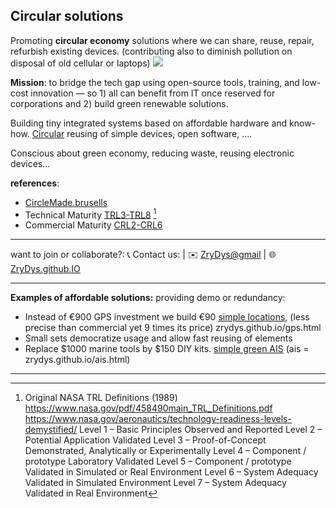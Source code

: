  ## Circular solutions 

Promoting **circular economy** solutions where we can share, reuse, repair, refurbish existing devices. (contributing also to diminish pollution on disposal of old cellular or laptops)
![](https://upload.wikimedia.org/wikipedia/commons/archive/6/67/20210807143407%21Linia_kontra%C5%AD_Cirkulero.svg)


**Mission**: to bridge the tech gap using open-source tools, training, and low-cost innovation — so 1) all can benefit from IT once reserved for corporations and 2) build green renewable solutions.

Building tiny integrated systems based on affordable hardware and know-how. [Circular](circular.html) reusing of simple devices, open software, .... 

Conscious about green economy, reducing waste, reusing electronic devices...

**references**:


- [CircleMade.brusells](https://circlemade.brussels/en/) 
- Technical Maturity [TRL3-TRL8](https://www.cto.mil/wp-content/uploads/2023/07/TRA-Guide-Jun2023.pdf) [^TRL]
- Commercial Maturity [CRL2-CRL6](https://matmax.wsl.be/en)


---

want to join or collaborate?:  📞 Contact us:  | ✉️ [ZryDys@gmail](mailto:ZryDys@gmail) | 🌐 [ZryDys.github.IO](https://zrydys.github.io) 

---
**Examples of affordable solutions:** providing demo or redundancy:

- Instead of €900 GPS investment we build €90 [simple locations](gps.html), (less precise than commercial yet 9 times its price) zrydys.github.io/gps.html
- Small sets democratize usage and allow fast reusing of elements
- Replace $1000 marine tools by $150 DIY kits. [simple green AIS](ais.html) (ais = zrydys.github.io/ais.html)


--- 

[^TRL]: Original NASA TRL Definitions (1989) https://www.nasa.gov/pdf/458490main_TRL_Definitions.pdf https://www.nasa.gov/aeronautics/technology-readiness-levels-demystified/
    Level 1 – Basic Principles Observed and Reported
    Level 2 – Potential Application Validated
    Level 3 – Proof-of-Concept Demonstrated, Analytically or Experimentally
    Level 4 – Component / prototype Laboratory Validated
    Level 5 – Component / prototype Validated in Simulated or Real Environment
    Level 6 – System Adequacy Validated in Simulated Environment
    Level 7 – System Adequacy Validated in Real Environment 
